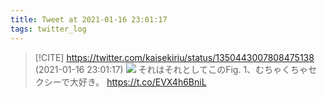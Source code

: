 ```yaml
---
title: Tweet at 2021-01-16 23:01:17
tags: twitter_log
---
```


> [!CITE] https://twitter.com/kaisekiriu/status/1350443007808475138 (2021-01-16 23:01:17)
> ![](https://twitter.com/kaisekiriu/status/1350443007808475138)
> それはそれとしてこのFig. 1、むちゃくちゃセクシーで大好き。 https://t.co/EVX4h6BniL
